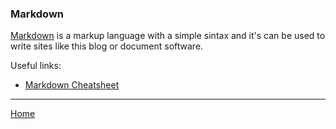 ### Markdown

[Markdown](https://www.markdownguide.org/getting-started/) is a markup language with a simple sintax and it's can be used to write sites like this blog or document software.

Useful links:

- [Markdown Cheatsheet](https://github.com/adam-p/markdown-here/wiki/Markdown-Cheatsheet)

<hr>

[Home](index.html)
